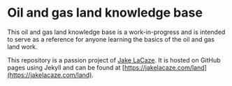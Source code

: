 # Oil and gas land knowledge base

This oil and gas land knowledge base is a work-in-progress and is intended to serve as a reference for anyone learning the basics of the oil and gas land work.

This repository is a passion project of [Jake LaCaze](https://jakelacaze.com). It is hosted on GitHub pages using Jekyll and can be found at [https://jakelacaze.com/land](https://jakelacaze.com/land).